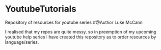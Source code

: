 # YoutubeTutorials
Repository of resources for youtube series
#@Author Luke McCann

I realised that my repos are quite messy, so in preemption of my upcoming youtube help series I have created this repository
as to order resources by language/series.
